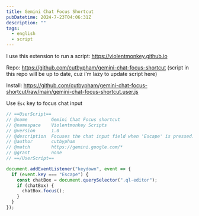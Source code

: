 ```yaml
---
title: Gemini Chat Focus Shortcut
pubDatetime: 2024-7-23T04:06:31Z
description: ""
tags:
  - english
  - script
---
```


I use this extension to run a script: https://violentmonkey.github.io

Repo: https://github.com/cutbypham/gemini-chat-focus-shortcut (script in this repo will be up to date, cuz i'm lazy to update script here)

Install: https://github.com/cutbypham/gemini-chat-focus-shortcut/raw/main/gemini-chat-focus-shortcut.user.js

Use `Esc` key to focus chat input

```js
// ==UserScript==
// @name         Gemini Chat Focus shortcut
// @namespace    Violentmonkey Scripts
// @version      1.0
// @description  Focuses the chat input field when 'Escape' is pressed.
// @author       cutbypham
// @match        https://gemini.google.com/*
// @grant        none
// ==/UserScript==

document.addEventListener("keydown", event => {
  if (event.key === "Escape") {
    const chatBox = document.querySelector(".ql-editor");
    if (chatBox) {
      chatBox.focus();
    }
  }
});
```
